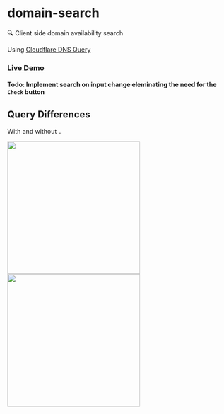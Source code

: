 # domain-search
🔍 Client side domain availability search

Using [Cloudflare DNS Query](https://developers.cloudflare.com/1.1.1.1/dns-over-https/json-format/)

### [Live Demo](https://ajzbc.com/domain-search)

#### Todo: Implement search on input change eleminating the need for the `Check` button

## Query Differences
With and without ` . `

<img src="https://i.imgur.com/FtkzNpc.png" width="300px"/>
<img src="https://i.imgur.com/3q9RuLx.png" width="300px"/>
